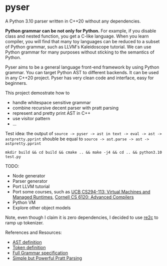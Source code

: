 # pyser
A Python 3.10 parser written in C++20 without any dependencies.

**Python grammar can be not only for Python.** For example, if you disable class and nested function, you get a C-like language. When you learn compiler, you will find that many toy languages can be reduced to a subset of Python grammar, such as LLVM's Kaleidoscope tutorial. We can use Python grammar for many purposes without sticking to the semantics of Python.

Pyser aims to be a general language front-end framework by using Python grammar. You can target Python AST to different backends. It can be used in any C++20 project. Pyser has very clean code and interface, easy for beginners.

This project demostrate how to
- handle whitespace sensitive grammar 
- combine recursive decent parser with pratt parsing
- represent and pretty print AST in C++
- use visitor pattern
- ...

Test idea: the output of `source -> pyser -> ast in text -> eval -> ast -> astpretty.pprint` shouble be equal to `source -> ast.parse -> ast -> astpretty.pprint`

```
mkdir build && cd build && cmake .. && make -j4 && cd .. && python3.10 test.py
```


TODO:
- Node generator
- Parser generator
- Port LLVM tutorial
- Port some courses, such as [UCB CS294-113: Virtual Machines and Managed Runtimes](http://www.wolczko.com/CS294/), [Cornell CS 6120: Advanced Compilers](https://www.cs.cornell.edu/courses/cs6120/2022sp/)
- Python VM
- Explore other object models


Note, even though I claim it is zero dependencies, I decided to use [re2c](https://github.com/skvadrik/re2c) to ramp up tokenizer.

References and Resources:
- [AST definition](https://github.com/python/cpython/blob/main/Parser/Python.asdl)
- [Token definition](https://github.com/python/cpython/blob/main/Grammar/Tokens)
- [Full Grammar specification](https://docs.python.org/3.10/reference/grammar.html)
- [Simple but Powerful Pratt Parsing](https://matklad.github.io/2020/04/13/simple-but-powerful-pratt-parsing.html)
